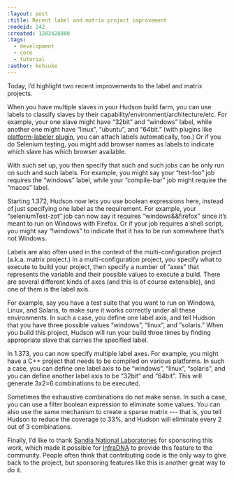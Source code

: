 ```yaml
---
:layout: post
:title: Recent label and matrix project improvement
:nodeid: 242
:created: 1283428800
:tags:
  - development
  - core
  - tutorial
:author: kohsuke
---
```


Today, I’d highlight two recent improvements to the label and matrix projects.

When you have multiple slaves in your Hudson build farm, you can use labels to classify slaves by their capability/environment/architecture/etc. For example, your one slave might have “32bit” and “windows” label, while another one might have “linux”, “ubuntu”, and “64bit.” (with plugins like <a href=”http://wiki.hudson-ci.org/display/HUDSON/PlatformLabeler+Plugin”>platform-labeler plugin</a>, you can attach labels automatically, too.) Or if you do Selenium testing, you might add browser names as labels to indicate which slave has which browser available.

With such set up, you then specify that such and such jobs can be only run on such and such labels. For example, you might say your “test-foo” job requires the “windows” label, while your “compile-bar” job might require the “macos” label.

<!--break-->

Starting 1.372, Hudson now lets you use boolean expressions here, instead of just specifying one label as the requirement. For example, your “seleniumTest-zot” job can now say it requires “windows&&firefox” since it’s meant to run on Windows with Firefox. Or if your job requires a shell script, you might say “!windows” to indicate that it has to be run somewhere that’s not Windows.

Labels are also often used in the context of the multi-configuration project (a.k.a. matrix project.) In a multi-configuration project, you specify what to execute to build your project, then specify a number of “axes” that represents the variable and their possible values to execute a build. There are several different kinds of axes (and this is of course extensible), and one of them is the label axis.

For example, say you have a test suite that you want to run on Windows, Linux, and Solaris, to make sure it works correctly under all these environments. In such a case, you define one label axis, and tell Hudson that you have three possible values “windows”, “linux”, and “solaris.” When you build this project, Hudson will run your build three times by finding appropriate slave that carries the specified label.

In 1.373, you can now specify multiple label axes. For example, you might have a C++ project that needs to be compiled on various platforms. In such a case, you can define one label axis to be “windows”, “linux”, “solaris”, and you can define another label axis to be “32bit” and “64bit”. This will generate 3x2=6 combinations to be executed.

Sometimes the exhaustive combinations do not make sense. In such a case, you can use a filter boolean expression to eliminate some values. You can also use the same mechanism to create a sparse matrix --- that is, you tell Hudson to reduce the coverage to 33%, and Hudson will eliminate every 2 out of 3 combinations.

Finally, I’d like to thank <a href="http://www.sandia.gov/">Sandia National Laboratories</a> for sponsoring this work, which made it possible for <a href="http://infradna.com">InfraDNA</a> to provide this feature to the community. People often think that contributing code is the only way to give back to the project, but sponsoring features like this is another great way to do it.
